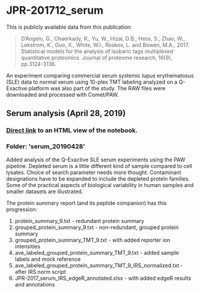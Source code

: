 # JPR-201712_serum

This is publicly available data from this publication:
> D’Angelo, G., Chaerkady, R., Yu, W., Hizal, D.B., Hess, S., Zhao, W., Lekstrom, K., Guo, X., White, W.I., Roskos, L. and Bowen, M.A., 2017. Statistical models for the analysis of isobaric tags multiplexed quantitative proteomics. Journal of proteome research, 16(9), pp.3124-3136.

An experiment comparing commercial serum systemic lupus erythematosus (SLE) data to normal serum using 10-plex TMT labeling analyzed on a Q-Exactive platform was also part of the study. The RAW files were downloaded and processed with Comet/PAW.

## Serum analysis (April 28, 2019)

### [Direct link](https://pwilmart.github.io/TMT_analysis_examples/JPR-2017_serum.html) to an HTML view of the notebook.

### Folder: 'serum_20190428'

Added analysis of the Q-Exactive SLE serum experiments using the PAW pipeline. Depleted serum is a little different kind of sample compared to cell lysates. Choice of search parameter needs more thought. Contaminant designations have to be expanded to include the depleted protein families. Some of the practical aspects of biological variability in human samples and smaller datasets are illustrated.

The protein summary report (and its peptide companion) has this progression:

1. protein_summary_9.txt - redundant protein summary
1. grouped_protein_summary_9.txt - non-redundant, grouped protein summary
1. grouped_protein_summary_TMT_9.txt - with added reporter ion intensities
1. ave_labeled_grouped_protein_summary_TMT_9.txt - added sample labels and mock reference
1. ave_labeled_grouped_protein_summary_TMT_9_IRS_normalized.txt - after IRS norm script
1. JPR-2017_serum_IRS_edgeR_annotated.xlsx - with added edgeR results and annotations
